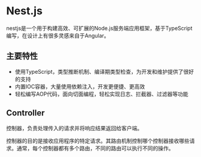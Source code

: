 # Nest.js
nestjs是一个用于构建高效、可扩展的Node.js服务端应用框架，基于TypeScript编写，在设计上有很多灵感来自于Angular。

## 主要特性
- 使用TypeScript，类型推断机制、编译期类型检查，为开发和维护提供了很好的支持
- 内置IOC容器，大量使用依赖注入，开发更便捷、更高效
- 轻松编写AOP代码，面向切面编程，轻松实现日志、拦截器、过滤器等功能

## Controller
控制器，负责处理传入的请求并将响应结果返回给客户端。

控制器的目的是接收应用程序的特定请求。其路由机制控制哪个控制器接收哪些请求。通常，每个控制器都有多个路由，不同的路由可以执行不同的操作。